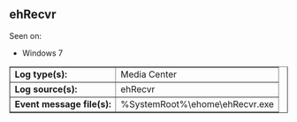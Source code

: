 ## ehRecvr

Seen on:
* Windows 7

<table border="1" class="docutils">
  <tbody>
    <tr>
      <td><b>Log type(s):</b></td>
      <td>Media Center</td>
    </tr>
    <tr>
      <td><b>Log source(s):</b></td>
      <td>ehRecvr</td>
    </tr>
    <tr>
      <td><b>Event message file(s):</b></td>
      <td>%SystemRoot%\ehome\ehRecvr.exe</td>
    </tr>
  </tbody>
</table>

&nbsp;

